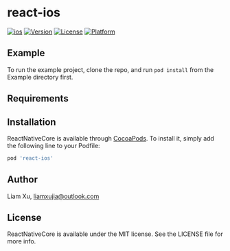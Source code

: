 # react-ios

[![ios](https://github.com/beatjs/react-ios/actions/workflows/ios.yml/badge.svg?branch=main)](https://github.com/beatjs/react-ios/actions/workflows/ios.yml)
[![Version](https://img.shields.io/cocoapods/v/ReactNativeCore.svg?style=flat)](https://cocoapods.org/pods/react-ios)
[![License](https://img.shields.io/cocoapods/l/ReactNativeCore.svg?style=flat)](https://cocoapods.org/pods/react-ios)
[![Platform](https://img.shields.io/cocoapods/p/ReactNativeCore.svg?style=flat)](https://cocoapods.org/pods/react-ios)

## Example

To run the example project, clone the repo, and run `pod install` from the Example directory first.

## Requirements

## Installation

ReactNativeCore is available through [CocoaPods](https://cocoapods.org). To install
it, simply add the following line to your Podfile:

```ruby
pod 'react-ios'
```

## Author

Liam Xu, liamxujia@outlook.com

## License

ReactNativeCore is available under the MIT license. See the LICENSE file for more info.
